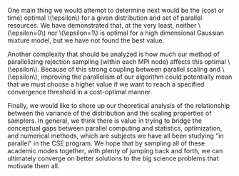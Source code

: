 One main thing we would attempt to determine next would be the (cost or time) optimal \\(\epsilon\\) for a given distribution and set of parallel resources. We have demonstrated that, at the very least, neither \\(\epsilon=0\\) nor \\(\epsilon=1\\) is optimal for a high dimensional Gaussian mixture model, but we have not found the best value.

Another complexity that should be analyzed is how much our method of parallelizing rejection sampling (within each MPI node) affects this optimal \\(\epsilon\\). Because of this strong coupling between parallel scaling and \\(\epsilon\\), improving the parallelism of our algorithm could potentially mean that we must choose a higher value if we want to reach a specified convergence threshold in a cost-optimal manner.

Finally, we would like to shore up our theoretical analysis of the relationship between the variance of the distribution and the scaling properties of samplers. In general, we think there is value in trying to bridge the conceptual gaps between parallel computing and statistics, optimization, and numerical methods, which are subjects we have all been studying "in parallel" in the CSE program. We hope that by sampling all of these academic modes together, with plenty of jumping back and forth, we can ultimately converge on better solutions to the big science problems that motivate them all.
